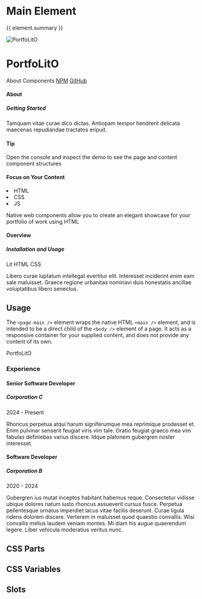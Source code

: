 <script setup>
import {inject} from "vue";
const element = inject("manifest").for("page", "main");
</script>

<style scoped>
.demo:not([static]) {
  &.resizable :deep(.container) {
    min-width: 280px;
    box-shadow: 0 0 1px 0;
    border-radius: 2px;
  }
  
  page-header {
    --header-bgColor: var(--vp-c-bg-elv);
  }
  
  page-main {
    --title-textColor: var(--vp-c-neutral);
    --container-fgColor: var(--vp-c-bg-elv);
    --container-bgColor: var(--vp-c-bg-alt);
    
    &::part(container) {
      padding-bottom: 32px;
    }
  }
  
  content-article {
    --header-bgColor: var(--vp-c-border);
    --header-borderColor: var(--vp-c-neutral);
    --container-outlineColor: var(--vp-c-divider);
  }
}
</style>

# Main Element

{{ element.summary }}

<demo static class="scale overview">
  <style>
    content-hero {
      border: 2px solid transparent;
    }
  </style>
  <page-header class="blur">
    <page-logo>
      <img src="/logo.svg" alt="PortfoLitO" />
      <h1 slot="headings">PortfoLitO</h1>
    </page-logo>
    <page-nav>
      <a>About</a>
      <a>Components</a>
      <a slot="socials" href="https://www.npmjs.com">NPM</a>
      <a slot="socials" href="https://github.com">GitHub</a>
    </page-nav>
  </page-header>
  <page-main class="focus">
    <content-hero slot="hero"></content-hero>
    <content-section variant="grid">
      <content-article>
        <h4 slot="title">About</h4>
        <h5 slot="subtitle">Getting Started</h5>
        <p>Tamquam vitae curae dico dictas. Antiopam tempor hendrerit delicata maecenas repudiandae tractatos eripuit.</p>
      </content-article>
      <content-article variant="panel">
        <h4>Tip</h4>
        <p>Open the console and inspect the demo to see the page and content component structures</p>
      </content-article>
      <content-article variant="panel">
        <h4 slot="title">Focus on Your Content</h4>
        <content-languages slot="tags">
          <li value="50">HTML</li>
          <li value="40">CSS</li>
          <li title="JavaScript" value="10">JS</li>
        </content-languages>
        <p>Native web components allow you to create an elegant showcase for your portfolio of work using HTML</p>
      </content-article>
      <content-article>
        <h4 slot="title">Overview</h4>
        <h5 slot="subtitle">Installation and Usage</h5>
        <content-topics slot="tags" variant="tile">
          <content-badge color="teal">Lit</content-badge>
          <content-badge color="red">HTML</content-badge>
          <content-badge color="purple">CSS</content-badge>
        </content-topics>
        <p>Libero curae luptatum intellegat evertitur elit. Interesset inciderint enim eam sale maluisset. Graece regione urbanitas nominavi duis honestatis ancillae voluptatibus libero senectus.</p>
      </content-article>
    </content-section>
  </page-main>
  <page-footer class="blur"></page-footer>
</demo>

## Usage

The `<page-main />` element wraps the native HTML `<main />` element, and is intended to be a direct child of the `<body />` element of a page.
It acts as a responsive container for your supplied content, and does not provide any content of its own.

<demo class="scale resizable">
  <page-header>PortfoLitO</page-header>
  <page-main>
    <content-section>
      <h3 slot="title">Experience</h3>
      <content-article variant="job">
        <h4 slot="title">Senior Software Developer</h4>
        <h5 slot="subtitle">Corporation C</h5>
        <div slot="timestamp">2024 - Present</div>
        <p>
          Rhoncus perpetua atqui harum signiferumque mea reprimique prodesset et.
          Enim pulvinar senserit feugiat viris vim tale.
          Oratio feugiat graeco mea vim fabulas definiebas varius discere.
          Idque platonem gubergren noster interesset.
        </p>
      </content-article>
      <content-article variant="job">
        <h4 slot="title">Software Developer</h4>
        <h5 slot="subtitle">Corporation B</h5>
        <div slot="timestamp">2020 - 2024</div>
        <p>
          Gubergren ius mutat inceptos habitant habemus reque.
          Consectetur vidisse ubique dolores natum iusto rhoncus assueverit cursus fusce.
          Perpetua pellentesque ornatus imperdiet lacus vitae facilis deserunt.
          Curae ligula ridens dolorem discere. Verterem in maluisset quod quaestio convallis.
          Wisi convallis melius laudem veniam montes. Mi diam his augue quaerendum legere. 
          Liber vehicula moderatius veritus nunc.
        </p>
      </content-article>
    </content-section>
  </page-main>
  <template #snippet>
    <body>
      <page-header>PortfoLitO</page-header>
      <page-main>
        <!-- Your Content -->
      </page-main>
    </body>
  </template>
  <template #source>
    <body>
      {{preview}}
    </body>
  </template>
</demo>

## CSS Parts

<declaration :rows="element.cssParts" />

## CSS Variables

<declaration :rows="element.cssProperties" />

## Slots

<declaration :rows="element.slots" />